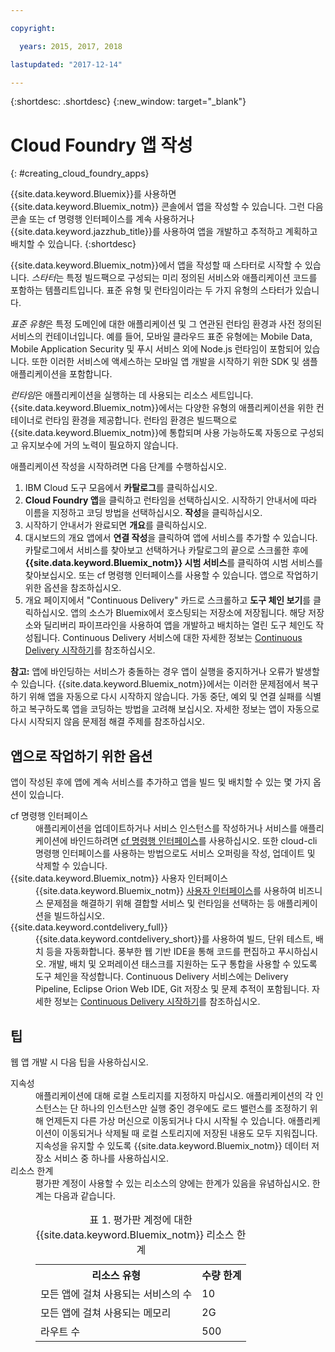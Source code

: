 ```yaml
---

copyright:

  years: 2015, 2017, 2018

lastupdated: "2017-12-14"

---
```


{:shortdesc: .shortdesc}
{:new_window: target="_blank"}

# Cloud Foundry 앱 작성
{: #creating_cloud_foundry_apps}

{{site.data.keyword.Bluemix}}를 사용하면 {{site.data.keyword.Bluemix_notm}} 콘솔에서 앱을 작성할 수 있습니다. 그런 다음 콘솔 또는 cf 명령행 인터페이스를 계속 사용하거나 {{site.data.keyword.jazzhub_title}}를 사용하여 앱을 개발하고 추적하고 계획하고 배치할 수 있습니다.
{:shortdesc}

{{site.data.keyword.Bluemix_notm}}에서 앱을 작성할 때 스타터로 시작할 수 있습니다. *스타터*는 특정 빌드팩으로 구성되는 미리 정의된 서비스와 애플리케이션 코드를 포함하는 템플리트입니다. 표준 유형 및 런타임이라는 두 가지 유형의 스타터가 있습니다.

*표준 유형*은 특정 도메인에 대한 애플리케이션 및 그 연관된 런타임 환경과 사전 정의된 서비스의 컨테이너입니다. 예를 들어, 모바일 클라우드 표준 유형에는 Mobile Data, Mobile Application Security 및 푸시 서비스 외에 Node.js 런타임이 포함되어 있습니다. 또한 이러한 서비스에 액세스하는 모바일 앱 개발을 시작하기 위한 SDK 및 샘플 애플리케이션을 포함합니다.

*런타임*은 애플리케이션을 실행하는 데 사용되는 리소스 세트입니다. {{site.data.keyword.Bluemix_notm}}에서는 다양한 유형의 애플리케이션을 위한 컨테이너로 런타임 환경을 제공합니다. 런타임 환경은 빌드팩으로 {{site.data.keyword.Bluemix_notm}}에 통합되며 사용 가능하도록 자동으로 구성되고 유지보수에 거의 노력이 필요하지 않습니다.

애플리케이션 작성을 시작하려면 다음 단계를 수행하십시오.
  1. IBM Cloud 도구 모음에서 **카탈로그**를 클릭하십시오.
  2. **Cloud Foundry 앱**을 클릭하고 런타임을 선택하십시오. 시작하기 안내서에 따라 이름을 지정하고 코딩 방법을 선택하십시오. **작성**을 클릭하십시오.
  3. 시작하기 안내서가 완료되면 **개요**를 클릭하십시오.
  5. 대시보드의 개요 앱에서 **연결 작성**을 클릭하여 앱에 서비스를 추가할 수 있습니다. 카탈로그에서 서비스를 찾아보고 선택하거나 카탈로그의 끝으로 스크롤한 후에 **{{site.data.keyword.Bluemix_notm}} 시범 서비스**를 클릭하여 시범 서비스를 찾아보십시오. 또는 cf 명령행 인터페이스를 사용할 수 있습니다. 앱으로 작업하기 위한 옵션을 참조하십시오.
  6. 개요 페이지에서 "Continuous Delivery" 카드로 스크롤하고 **도구 체인 보기**를 클릭하십시오. 앱의 소스가 Bluemix에서 호스팅되는 저장소에 저장됩니다. 해당 저장소와 딜리버리 파이프라인을 사용하여 앱을 개발하고 배치하는 열린 도구 체인도 작성됩니다. Continuous Delivery 서비스에 대한 자세한 정보는 <a href="https://console.ng.bluemix.net/docs/services/ContinuousDelivery/index.html#cd_getting_started">Continuous Delivery 시작하기</a>를 참조하십시오.

**참고:** 앱에 바인딩하는 서비스가 충돌하는 경우 앱이 실행을 중지하거나 오류가 발생할 수 있습니다. {{site.data.keyword.Bluemix_notm}}에서는 이러한 문제점에서 복구하기 위해 앱을 자동으로 다시 시작하지 않습니다. 가동 중단, 예외 및 연결 실패를 식별하고 복구하도록 앱을 코딩하는 방법을 고려해 보십시오. 자세한 정보는 앱이 자동으로 다시 시작되지 않음 문제점 해결 주제를 참조하십시오.

## 앱으로 작업하기 위한 옵션

앱이 작성된 후에 앱에 계속 서비스를 추가하고 앱을 빌드 및 배치할 수 있는 몇 가지 옵션이 있습니다.

<dl><dt>cf 명령행 인터페이스</dt>
<dd>애플리케이션을 업데이트하거나 서비스 인스턴스를 작성하거나 서비스를 애플리케이션에 바인드하려면 <a href="https://github.com/cloudfoundry/cli#getting-started">cf 명령행 인터페이스</a>를 사용하십시오. 또한 cloud-cli 명령행 인터페이스를 사용하는 방법으로도 서비스 오퍼링을 작성, 업데이트 및 삭제할 수 있습니다.</dd>
<dt>{{site.data.keyword.Bluemix_notm}} 사용자 인터페이스</dt>
<dd>{{site.data.keyword.Bluemix_notm}} <a href="https://console.bluemix.net/dashboard/apps">사용자 인터페이스</a>를 사용하여 비즈니스 문제점을 해결하기 위해 결합할 서비스 및 런타임을 선택하는 등 애플리케이션을 빌드하십시오.</dd>
<dt>{{site.data.keyword.contdelivery_full}}</dt>
<dd>{{site.data.keyword.contdelivery_short}}를 사용하여 빌드, 단위 테스트, 배치 등을 자동화합니다. 풍부한 웹 기반 IDE을 통해 코드를 편집하고 푸시하십시오. 개발, 배치 및 오퍼레이션 태스크를 지원하는 도구 통합을 사용할 수 있도록 도구 체인을 작성합니다. Continuous Delivery 서비스에는 Delivery Pipeline, Eclipse Orion Web IDE, Git 저장소 및 문제 추적이 포함됩니다. 자세한 정보는 <a href="https://console.ng.bluemix.net/docs/services/ContinuousDelivery/index.html#cd_getting_started">Continuous Delivery 시작하기</a>를 참조하십시오.</dd>
</dl>

## 팁

웹 앱 개발 시 다음 팁을 사용하십시오.

<dl><dt>지속성</dt>
<dd>애플리케이션에 대해 로컬 스토리지를 지정하지 마십시오. 애플리케이션의 각 인스턴스는 단 하나의 인스턴스만 실행 중인 경우에도 로드 밸런스를 조정하기 위해 언제든지 다른 가상 머신으로 이동되거나 다시 시작될 수 있습니다. 애플리케이션이 이동되거나 삭제될 때 로컬 스토리지에 저장된 내용도 모두 지워집니다. 지속성을 유지할 수 있도록 {{site.data.keyword.Bluemix_notm}} 데이터 저장소 서비스 중 하나를 사용하십시오.</dd>
<dt>리소스 한계</dt>
<dd>평가판 계정이 사용할 수 있는 리소스의 양에는 한계가 있음을 유념하십시오. 한계는 다음과 같습니다.
<table style="width:100%">
<caption>표 1. 평가판 계정에 대한 {{site.data.keyword.Bluemix_notm}} 리소스 한계</caption>
  <th>리소스 유형</th>	<th>수량 한계</th>
<tr><td>모든 앱에 걸쳐 사용되는 서비스의 수</td> <td>10</td>
<tr><td>모든 앱에 걸쳐 사용되는 메모리</td> <td>	2G</td>
<tr><td>라우트 수</td> <td>500</td>
</table>
</dd>
</dl>
